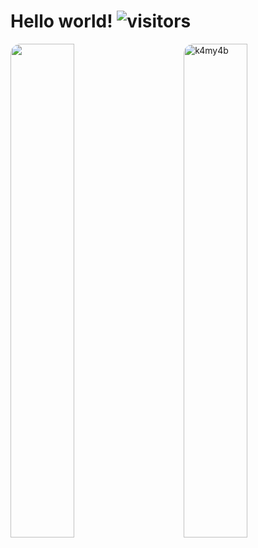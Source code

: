 # Hello world! ![visitors](https://visitor-badge.laobi.icu/badge?page_id=k4my4b)

 <img style="border-radius: 1rem;" src="https://github-readme-stats.vercel.app/api?username=k4my4b&show_icons=true&theme=gotham" alt="k4my4b" width="45%" align="right"/>
 <img style="border-radius: 1rem;" src="https://github-readme-streak-stats.herokuapp.com/?user=k4my4b&theme=dark" width="45%" >

<!--
**k4my4b/k4my4b** is a ✨ _special_ ✨ repository because its `README.md` (this file) appears on your GitHub profile.

Here are some ideas to get you started:

- 🔭 I’m currently working on ...
- 🌱 I’m currently learning ...
- 👯 I’m looking to collaborate on ...
- 🤔 I’m looking for help with ...
- 💬 Ask me about ...
- 📫 How to reach me: ...
- 😄 Pronouns: ...
- ⚡ Fun fact: ...
-->
